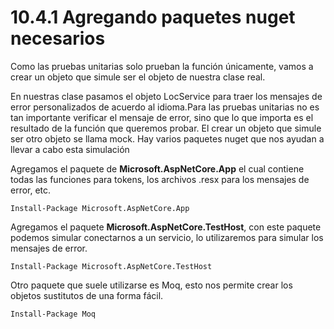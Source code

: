 # 10.4.1 Agregando paquetes nuget necesarios

Como las pruebas unitarias solo prueban la función únicamente, vamos a crear un objeto que simule ser el objeto de nuestra clase real.&#x20;

En nuestras clase pasamos el objeto LocService para traer los mensajes de error personalizados de acuerdo al idioma.Para las pruebas unitarias no es tan importante verificar el mensaje de error, sino que lo que importa es el resultado de la función que queremos probar. El crear un objeto que simule ser otro objeto se llama mock. Hay varios paquetes nuget que nos ayudan a llevar a cabo esta simulación

Agregamos el paquete de **Microsoft.AspNetCore.App** el cual contiene todas las funciones para tokens, los archivos .resx para los mensajes de error, etc.

```
Install-Package Microsoft.AspNetCore.App 
```

Agregamos el paquete **Microsoft.AspNetCore.TestHost**, con este paquete podemos simular conectarnos a un servicio, lo utilizaremos para simular los mensajes de error.

```
Install-Package Microsoft.AspNetCore.TestHost 
```

Otro paquete que suele utilizarse es Moq, esto nos permite crear los objetos sustitutos de una forma fácil.

```
Install-Package Moq
```

